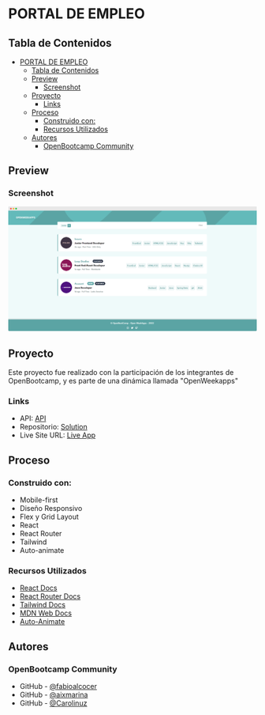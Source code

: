 # PORTAL DE EMPLEO

## Tabla de Contenidos

- [PORTAL DE EMPLEO](#portal-de-empleo)
  - [Tabla de Contenidos](#tabla-de-contenidos)
  - [Preview](#preview)
    - [Screenshot](#screenshot)
  - [Proyecto](#proyecto)
    - [Links](#links)
  - [Proceso](#proceso)
    - [Construido con:](#construido-con)
    - [Recursos Utilizados](#recursos-utilizados)
  - [Autores](#autores)
    - [OpenBootcamp Community](#openbootcamp-community)

## Preview

### Screenshot

![](./public/preview.png)

## Proyecto

Este proyecto fue realizado con la participación de los integrantes de OpenBootcamp, y es parte de una dinámica llamada "OpenWeekapps"

### Links

- API: [API](https://portal-de-empleo-api-production.up.railway.app/)
- Repositorio: [Solution](https://github.com/Open-Bootcamp/portal-de-empleo)
- Live Site URL: [Live App](https://job-offers-portal.vercel.app/)

## Proceso

### Construido con:

- Mobile-first
- Diseño Responsivo
- Flex y Grid Layout
- React
- React Router
- Tailwind
- Auto-animate

### Recursos Utilizados

- [React Docs](https://beta.reactjs.org/)
- [React Router Docs](https://reactrouter.com/en/v6.3.0/getting-started/overview)
- [Tailwind Docs](https://tailwindcss.com/docs/)
- [MDN Web Docs](https://developer.mozilla.org/es/docs/Web)
- [Auto-Animate](https://auto-animate.formkit.com/)

## Autores

### OpenBootcamp Community

- GitHub - [@fabioalcocer](https://github.com/fabioalcocer)
- GitHub - [@aixmarina](https://github.com/aixmarina)
- GitHub - [@Carolinuz](https://github.com/Carolinuz)
